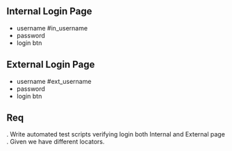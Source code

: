 ## Internal Login Page
* username #in_username
* password
* login btn

## External Login Page
* username #ext_username
* password
* login btn

## Req
. Write automated test scripts verifying login both Internal and External page
. Given  we have different locators.
